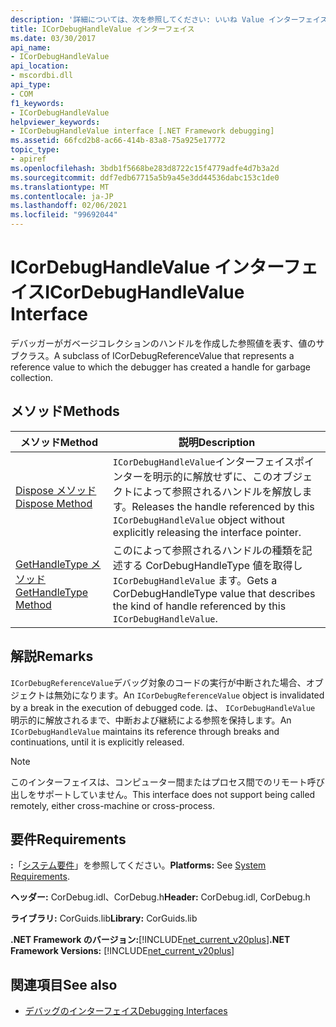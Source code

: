 ```yaml
---
description: '詳細については、次を参照してください: いいね Value インターフェイス'
title: ICorDebugHandleValue インターフェイス
ms.date: 03/30/2017
api_name:
- ICorDebugHandleValue
api_location:
- mscordbi.dll
api_type:
- COM
f1_keywords:
- ICorDebugHandleValue
helpviewer_keywords:
- ICorDebugHandleValue interface [.NET Framework debugging]
ms.assetid: 66fcd2b8-ac66-414b-83a8-75a925e17772
topic_type:
- apiref
ms.openlocfilehash: 3bdb1f5668be283d8722c15f4779adfe4d7b3a2d
ms.sourcegitcommit: ddf7edb67715a5b9a45e3dd44536dabc153c1de0
ms.translationtype: MT
ms.contentlocale: ja-JP
ms.lasthandoff: 02/06/2021
ms.locfileid: "99692044"
---
```

# <a name="icordebughandlevalue-interface"></a><span data-ttu-id="d1e5d-103">ICorDebugHandleValue インターフェイス</span><span class="sxs-lookup"><span data-stu-id="d1e5d-103">ICorDebugHandleValue Interface</span></span>

<span data-ttu-id="d1e5d-104">デバッガーがガベージコレクションのハンドルを作成した参照値を表す、値のサブクラス。</span><span class="sxs-lookup"><span data-stu-id="d1e5d-104">A subclass of ICorDebugReferenceValue that represents a reference value to which the debugger has created a handle for garbage collection.</span></span>  
  
## <a name="methods"></a><span data-ttu-id="d1e5d-105">メソッド</span><span class="sxs-lookup"><span data-stu-id="d1e5d-105">Methods</span></span>  
  
|<span data-ttu-id="d1e5d-106">メソッド</span><span class="sxs-lookup"><span data-stu-id="d1e5d-106">Method</span></span>|<span data-ttu-id="d1e5d-107">説明</span><span class="sxs-lookup"><span data-stu-id="d1e5d-107">Description</span></span>|  
|------------|-----------------|  
|[<span data-ttu-id="d1e5d-108">Dispose メソッド</span><span class="sxs-lookup"><span data-stu-id="d1e5d-108">Dispose Method</span></span>](icordebughandlevalue-dispose-method.md)|<span data-ttu-id="d1e5d-109">`ICorDebugHandleValue`インターフェイスポインターを明示的に解放せずに、このオブジェクトによって参照されるハンドルを解放します。</span><span class="sxs-lookup"><span data-stu-id="d1e5d-109">Releases the handle referenced by this `ICorDebugHandleValue` object without explicitly releasing the interface pointer.</span></span>|  
|[<span data-ttu-id="d1e5d-110">GetHandleType メソッド</span><span class="sxs-lookup"><span data-stu-id="d1e5d-110">GetHandleType Method</span></span>](icordebughandlevalue-gethandletype-method.md)|<span data-ttu-id="d1e5d-111">このによって参照されるハンドルの種類を記述する CorDebugHandleType 値を取得し `ICorDebugHandleValue` ます。</span><span class="sxs-lookup"><span data-stu-id="d1e5d-111">Gets a CorDebugHandleType value that describes the kind of handle referenced by this `ICorDebugHandleValue`.</span></span>|  
  
## <a name="remarks"></a><span data-ttu-id="d1e5d-112">解説</span><span class="sxs-lookup"><span data-stu-id="d1e5d-112">Remarks</span></span>  

 <span data-ttu-id="d1e5d-113">`ICorDebugReferenceValue`デバッグ対象のコードの実行が中断された場合、オブジェクトは無効になります。</span><span class="sxs-lookup"><span data-stu-id="d1e5d-113">An `ICorDebugReferenceValue` object is invalidated by a break in the execution of debugged code.</span></span> <span data-ttu-id="d1e5d-114">は、 `ICorDebugHandleValue` 明示的に解放されるまで、中断および継続による参照を保持します。</span><span class="sxs-lookup"><span data-stu-id="d1e5d-114">An `ICorDebugHandleValue` maintains its reference through breaks and continuations, until it is explicitly released.</span></span>  
  
> [!NOTE]
> <span data-ttu-id="d1e5d-115">このインターフェイスは、コンピューター間またはプロセス間でのリモート呼び出しをサポートしていません。</span><span class="sxs-lookup"><span data-stu-id="d1e5d-115">This interface does not support being called remotely, either cross-machine or cross-process.</span></span>  
  
## <a name="requirements"></a><span data-ttu-id="d1e5d-116">要件</span><span class="sxs-lookup"><span data-stu-id="d1e5d-116">Requirements</span></span>  

 <span data-ttu-id="d1e5d-117">**:**「[システム要件](../../get-started/system-requirements.md)」を参照してください。</span><span class="sxs-lookup"><span data-stu-id="d1e5d-117">**Platforms:** See [System Requirements](../../get-started/system-requirements.md).</span></span>  
  
 <span data-ttu-id="d1e5d-118">**ヘッダー:** CorDebug.idl、CorDebug.h</span><span class="sxs-lookup"><span data-stu-id="d1e5d-118">**Header:** CorDebug.idl, CorDebug.h</span></span>  
  
 <span data-ttu-id="d1e5d-119">**ライブラリ:** CorGuids.lib</span><span class="sxs-lookup"><span data-stu-id="d1e5d-119">**Library:** CorGuids.lib</span></span>  
  
 <span data-ttu-id="d1e5d-120">**.NET Framework のバージョン:**[!INCLUDE[net_current_v20plus](../../../../includes/net-current-v20plus-md.md)]</span><span class="sxs-lookup"><span data-stu-id="d1e5d-120">**.NET Framework Versions:** [!INCLUDE[net_current_v20plus](../../../../includes/net-current-v20plus-md.md)]</span></span>  
  
## <a name="see-also"></a><span data-ttu-id="d1e5d-121">関連項目</span><span class="sxs-lookup"><span data-stu-id="d1e5d-121">See also</span></span>

- [<span data-ttu-id="d1e5d-122">デバッグのインターフェイス</span><span class="sxs-lookup"><span data-stu-id="d1e5d-122">Debugging Interfaces</span></span>](debugging-interfaces.md)

